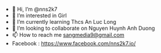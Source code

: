 - 👋 Hi, I’m @nns2k7
- 👀 I’m interested in Girl
- 🌱 I’m currently learning Thcs An Luc Long
- 💞️ I’m looking to collaborate on Nguyen Huynh Anh Duong
- 📫 How to reach me sangmedia9@gmail.com
-  Facebook : https://www.facebook.com/nns2k7.io/
<!---
nns2k7/nns2k7 is a ✨ special ✨ repository because its `README.md` (this file) appears on your GitHub profile.
You can click the Preview link to take a look at your changes.
--->

